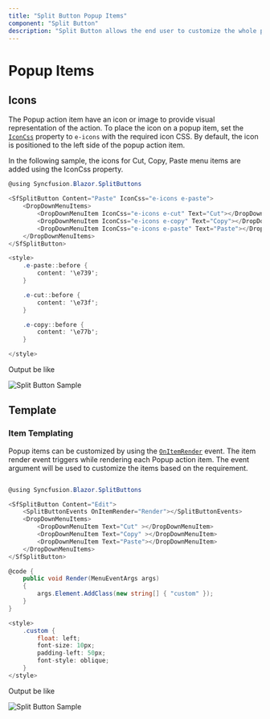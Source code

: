 ```yaml
---
title: "Split Button Popup Items"
component: "Split Button"
description: "Split Button allows the end user to customize the whole popup or action items in popup using templates, and to place icons in popup items."
---
```


# Popup Items

## Icons

The Popup action item have an icon or image to provide visual representation of the action. To place the icon on a popup
item, set the [`IconCss`](https://help.syncfusion.com/cr/blazor/Syncfusion.Blazor.SplitButtons.SfSplitButton.html#Syncfusion_Blazor_SplitButtons_SfSplitButton_IconCss) property to `e-icons` with the required icon CSS. By default, the icon is positioned to the left side of the popup action item.

In the following sample, the icons for Cut, Copy, Paste menu items are added using the IconCss property.

```csharp
@using Syncfusion.Blazor.SplitButtons

<SfSplitButton Content="Paste" IconCss="e-icons e-paste">
    <DropDownMenuItems>
        <DropDownMenuItem IconCss="e-icons e-cut" Text="Cut"></DropDownMenuItem>
        <DropDownMenuItem IconCss="e-icons e-copy" Text="Copy"></DropDownMenuItem>
        <DropDownMenuItem IconCss="e-icons e-paste" Text="Paste"></DropDownMenuItem>
    </DropDownMenuItems>
</SfSplitButton>

<style>
    .e-paste::before {
        content: '\e739';
    }

    .e-cut::before {
        content: '\e73f';
    }

    .e-copy::before {
        content: '\e77b';
    }

</style>

```

Output be like

![Split Button Sample](./images/sb-icons.png)

## Template

### Item Templating

Popup items can be customized by using the [`OnItemRender`](https://help.syncfusion.com/cr/blazor/Syncfusion.Blazor.SplitButtons.SfSplitButton.html) event. The item render event triggers while rendering each Popup action item. The event argument will be used to customize the items based on the requirement.

```csharp

@using Syncfusion.Blazor.SplitButtons

<SfSplitButton Content="Edit">
    <SplitButtonEvents OnItemRender="Render"></SplitButtonEvents>
    <DropDownMenuItems>
        <DropDownMenuItem Text="Cut" ></DropDownMenuItem>
        <DropDownMenuItem Text="Copy" ></DropDownMenuItem>
        <DropDownMenuItem Text="Paste"></DropDownMenuItem>
    </DropDownMenuItems>
</SfSplitButton>

@code {
    public void Render(MenuEventArgs args)
    {
        args.Element.AddClass(new string[] { "custom" });
    }
}

<style>
    .custom {
        float: left;
        font-size: 10px;
        padding-left: 50px;
        font-style: oblique;
    }
</style>

```

Output be like

![Split Button Sample](./images/sb-template.png)